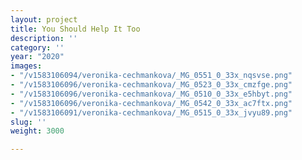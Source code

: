```yaml
---
layout: project
title: You Should Help It Too
description: ''
category: ''
year: "2020"
images:
- "/v1583106094/veronika-cechmankova/_MG_0551_0_33x_nqsvse.png"
- "/v1583106096/veronika-cechmankova/_MG_0523_0_33x_cmzfge.png"
- "/v1583106096/veronika-cechmankova/_MG_0510_0_33x_e5hbyt.png"
- "/v1583106096/veronika-cechmankova/_MG_0542_0_33x_ac7ftx.png"
- "/v1583106091/veronika-cechmankova/_MG_0515_0_33x_jvyu89.png"
slug: ''
weight: 3000

---
```


